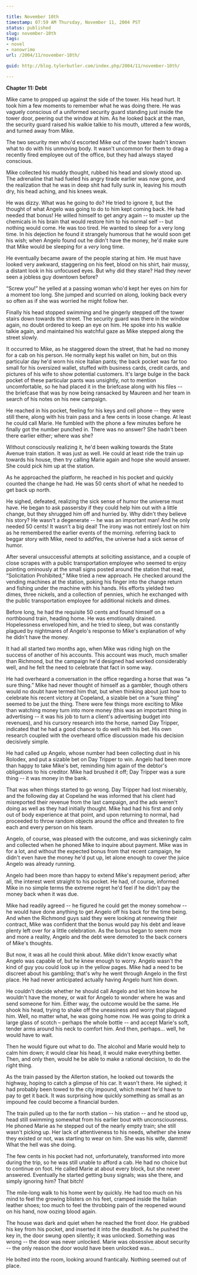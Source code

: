 ```yaml
---

title: November 10th
timestamp: 07:59 AM Thursday, November 11, 2004 PST
status: published
slug: november-10th
tags:
- novel
- nanowrimo
url: /2004/11/november-10th/

guid: http://blog.tylerbutler.com/index.php/2004/11/november-10th/

---
```


**Chapter 11: Debt**

Mike came to propped up against the side of the tower. His head hurt. It
took him a few moments to remember what he was doing there. He was vaguely
conscious of a uniformed security guard standing just inside the tower door,
peering out the window at him. As he looked back at the man, the security
guard raised his walkie talkie to his mouth, uttered a few words, and turned
away from Mike.

The two security men who'd escorted Mike out of the tower hadn't known what
to do with his unmoving body. It wasn't uncommon for them to drag a recently
fired employee out of the office, but they had always stayed conscious.

Mike collected his muddy thought, rubbed his head and slowly stood up. The
adrenaline that had fueled his angry tirade earlier was now gone, and the
realization that he was in deep shit had fully sunk in, leaving his mouth dry,
his head aching, and his knees weak.

He was dizzy. What was he going to do? He tried to ignore it, but the
thought of what Angelo was going to do to him kept coming back. He had needed
that bonus! He willed himself to get angry again -- to muster up the chemicals
in his brain that would restore him to his normal self -- but nothing would
come. He was too tired. He wanted to sleep for a very long time. In his
dejection he found it strangely humorous that he would soon get his wish; when
Angelo found out he didn't have the money, he'd make sure that Mike would be
sleeping for a _very_ long time.

He eventually became aware of the people staring at him. He must have looked
very awkward, staggering on his feet, blood on his shirt, hair mussy, a
distant look in his unfocused eyes. But why did they stare? Had they never
seen a jobless guy downtown before?

“Screw you!” he yelled at a passing woman who'd kept her eyes on him for a
moment too long. She jumped and scurried on along, looking back every so often
as if she was worried he might follow her.

Finally his head stopped swimming and he gingerly stepped off the tower
stairs down towards the street. The security guard was there in the window
again, no doubt ordered to keep an eye on him. He spoke into his walkie talkie
again, and maintained his watchful gaze as Mike stepped along the street
slowly.

It occurred to Mike, as he staggered down the street, that he had no money
for a cab on his person. He normally kept his wallet on him, but on this
particular day he'd worn his nice Italian pants; the back pocket was far too
small for his oversized wallet, stuffed with business cards, credit cards, and
pictures of his wife to show potential customers. It's large bulge in the back
pocket of these particular pants was unsightly, not to mention uncomfortable,
so he had placed it in the briefcase along with his files -- the briefcase that
was by now being ransacked by Maureen and her team in search of his notes on
his new campaign.

He reached in his pocket, feeling for his keys and cell phone -- they were
still there, along with his train pass and a few cents in loose change. At
least he could call Marie. He fumbled with the phone a few minutes before he
finally got the number punched in. There was no answer? She hadn't been there
earlier either; where was she?

Without consciously realizing it, he'd been walking towards the State Avenue
train station. It was just as well. He could at least ride the train up
towards his house, then try calling Marie again and hope she would answer. She
could pick him up at the station.

As he approached the platform, he reached in his pocket and quickly counted
the change he had. He was 50 cents short of what he needed to get back up
north.

He sighed, defeated, realizing the sick sense of humor the universe must
have. He began to ask passersby if they could help him out with a little
change, but they shrugged him off and hurried by. Why didn't they believe his
story? He wasn't a degenerate -- he was an important man! And he only needed 50
cents! It wasn't a big deal! The irony was not entirely lost on him as he
remembered the earlier events of the morning. referring back to beggar story
with Mike, need to addYes, the universe had a sick sense of humor.

After several unsuccessful attempts at soliciting assistance, and a couple
of close scrapes with a public transportation employee who seemed to enjoy
pointing ominously at the small signs posted around the station that read,
“Solicitation Prohibited,” Mike tried a new approach. He checked around the
vending machines at the station, poking his finger into the change return and
fishing under the machine with his hands. His efforts yielded two dimes, three
nickels, and a collection of pennies, which he exchanged with the public
transportation employee for additional nickels and dimes.

Before long, he had the requisite 50 cents and found himself on a northbound
train, heading home. He was emotionally drained. Hopelessness enveloped him,
and he tried to sleep, but was constantly plagued by nightmares of Angelo's
response to Mike's explanation of why he didn't have the money.

It had all started two months ago, when Mike was riding high on the success
of another of his accounts. This account was much, much smaller than Richmond,
but the campaign he'd designed had worked considerably well, and he felt the
need to celebrate that fact in some way.

He had overheard a conversation in the office regarding a horse that was “a
sure thing.” Mike had never thought of himself as a gambler, though others
would no doubt have termed him that, but when thinking about just how to
celebrate his recent victory at Copeland, a sizable bet on a “sure thing”
seemed to be just the thing. There were few things more exciting to Mike than
watching money turn into more money (this was an important thing in
advertising -- it was his job to turn a client's advertising budget into
revenues), and his cursory research into the horse, named Day Tripper,
indicated that he had a good chance to do well with his bet. His own research
coupled with the overheard office discussion made his decision decisively
simple.

He had called up Angelo, whose number had been collecting dust in his
Rolodex, and put a sizable bet on Day Tripper to win. Angelo had been more
than happy to take Mike's bet, reminding him again of the debtor's obligations
to his creditor. Mike had brushed it off; Day Tripper was a sure thing -- it
was money in the bank.

That was when things started to go wrong. Day Tripper had lost miserably,
and the following day at Copeland he was informed that his client had
misreported their revenue from the last campaign, and the ads weren't doing as
well as they had initially thought. Mike had had his first and only out of
body experience at that point, and upon returning to normal, had proceeded to
throw random objects around the office and threaten to fire each and every
person on his team.

Angelo, of course, was pleased with the outcome, and was sickeningly calm
and collected when he phoned Mike to inquire about payment. Mike was in for a
lot, and without the expected bonus from that recent campaign, he didn't even
have the money he'd put up, let alone enough to cover the juice Angelo was
already running.

Angelo had been more than happy to extend Mike's repayment period; after
all, the interest went straight to his pocket. He had, of course, informed
Mike in no simple terms the extreme regret he'd feel if he didn't pay the
money back when it was due.

Mike had readily agreed -- he figured he could get the money somehow -- he
would have done anything to get Angelo off his back for the time being. And
when the Richmond guys said they were looking at renewing their contract, Mike
was confident that the bonus would pay his debt and leave plenty left over for
a little celebration. As the bonus began to seem more and more a reality,
Angelo and the debt were demoted to the back corners of Mike's thoughts.

But now, it was all he could think about. Mike didn't know exactly what
Angelo was capable of, but he knew enough to worry. Angelo wasn't the kind of
guy you could look up in the yellow pages. Mike had a need to be discreet
about his gambling; that's why he went through Angelo in the first place. He
had never anticipated actually having Angelo hunt him down.

He couldn't decide whether he should call Angelo and let him know he
wouldn't have the money, or wait for Angelo to wonder where he was and send
someone for him. Either way, the outcome would be the same. He shook his head,
trying to shake off the uneasiness and worry that plagued him. Well, no matter
what, he was going home now. He was going to drink a large glass of scotch –
perhaps the whole bottle -- and accept Marie's soft, tender arms around his
neck to comfort him. And then, perhaps... well, he would have to wait.

Then he would figure out what to do. The alcohol and Marie would help to
calm him down; it would clear his head, it would make everything better. Then,
and only then, would he be able to make a rational decision, to do the right
thing.

As the train passed by the Allerton station, he looked out towards the
highway, hoping to catch a glimpse of his car. It wasn't there. He sighed; it
had probably been towed to the city impound, which meant he'd have to pay to
get it back. It was surprising how quickly something as small as an impound
fee could become a financial burden.

The train pulled up to the far north station -- his station -- and he stood
up, head still swimming somewhat from his earlier bout with unconsciousness.
He phoned Marie as he stepped out of the nearly empty train; she still wasn't
picking up. Her lack of attentiveness to his needs, whether she knew they
existed or not, was starting to wear on him. She was his wife, dammit! What
the hell was she doing.

The few cents in his pocket had not, unfortunately, transformed into more
during the trip, so he was still unable to afford a cab. He had no choice but
to continue on foot. He called Marie at about every block, but she never
answered. Eventually he started getting busy signals; was she there, and
simply ignoring him? That bitch!

The mile-long walk to his home went by quickly. He had too much on his mind
to feel the growing blisters on his feet, cramped inside the Italian leather
shoes; too much to feel the throbbing pain of the reopened wound on his hand,
now oozing blood again.

The house was dark and quiet when he reached the front door. He grabbed his
key from his pocket, and inserted it into the deadbolt. As he pushed the key
in, the door swung open silently; it was unlocked. Something was wrong -- the
door was never unlocked. Marie was obsessive about security -- the only reason
the door would have been unlocked was...

He bolted into the room, looking around frantically. Nothing seemed out of
place.


